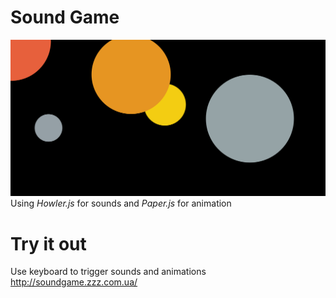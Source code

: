 # Sound Game 
![screenshot of the game](./doc/1screen.png)
Using *Howler.js* for sounds and *Paper.js* for animation
# Try it out 
Use keyboard to trigger sounds and animations
http://soundgame.zzz.com.ua/
